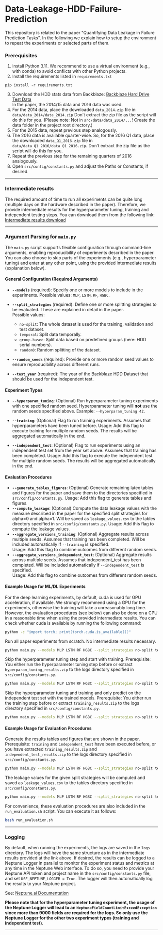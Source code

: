 # Data-Leakage-HDD-Failure-Prediction

This repository is related to the paper "Quantifying Data Leakage in Failure Prediction Tasks".
In the following we explain how to setup the environment to repeat the experiments or selected parts of them.

### Prerequisites

1. Install Python 3.11. We recommend to use a virtual environment (e.g., with conda) to avoid conflicts with other Python projects.
2. Install the requirements listed in `requirements.txt`

```[shell]
pip install -r requirements.txt
```

3. Download the HDD stats data from Backblaze: [Backblaze Hard Drive Test Data](https://www.backblaze.com/cloud-storage/resources/hard-drive-test-data)
   <br> In the paper, the 2014/15 data and 2016 data was used.
4. For the 2014 data, place the downloaded `data_2014.zip` file in `data/data_2014/data_2014.zip` Don't extract the zip
   file as the script will do this for you. (Please note: Not in `src/data/data_2014/...`! Create the data folder in the project root directory.) 
5. For the 2015 data, repeat previous step analogously.
6. The 2016 data is available quarter-wise. So, for the 2016 Q1 data, place the downloaded `data_Q1_2016.zip` file
   in `data/data_Q1_2016/data_Q1_2016.zip`. Don't extract the zip file as the script will do this for you.
7. Repeat the previous step for the remaining quarters of 2016 analogously.
8. Open `src/config/constants.py` and adjust the Paths or Constants, if desired.

---

### Intermediate results

The required amount of time to run all experiments can be quite long (multiple days on the hardware described in the
paper). Therefore, we provide intermediate results for the hyperparameter tuning, training and independent testing
steps. You can download them from the following link: [Intermediate results download](https://figshare.com/articles/dataset/Intermediate_results_for_the_ICPE_2025_research_paper_artifact_related_to_Quantifying_Data_Leakage_in_Failure_Prediction_Tasks_/28218647)

---

### Argument Parsing for `main.py`

The `main.py` script supports flexible configuration through command-line arguments, enabling reproducibility of
experiments described in the paper. You can also choose to skip parts of the experiments (e.g., hyperparameter tuning)
and enter at any other point, using the provided intermediate results (explanation below).

#### General Configuration (Required Arguments)

- **`--models`** (required): Specify one or more models to include in the experiments.
  Possible values: `MLP`, `LSTM`, `RF`, `HGBC`.

- **`--split_strategies`** (required): Define one or more splitting strategies to be evaluated. These are explained in
  detail in the paper.  
  Possible values:
    - `no-split`: The whole dataset is used for the training, validation and test dataset.
    - `temporal`: Split data temporally.
    - `group-based`: Split data based on predefined groups (here: HDD serial numbers).
    - `random0`: Random splitting of the dataset.

- **`--random_seeds`** (required): Provide one or more random seed values to ensure reproducibility across different
  runs.

- **`--test_year`** (required): The year of the Backblaze HDD Dataset that should be used for the independent test.

#### Experiment Types

- **`--hyperparam_tuning`**: (Optional) Run hyperparameter tuning experiments with one specified random seed.
  Hyperparameter tuning will **not** use the random seeds specified above.
  Example: `--hyperparam_tuning 42`.

- **`--training`**: (Optional) Flag to run training experiments. Assumes that hyperparameters have been tuned before.
  Usage: Add this flag to execute training for multiple random seeds. The results will be aggregated automatically in
  the end.

- **`--independent_test`**: (Optional) Flag to run experiments using an independent test set from the year set above.
  Assumes that training has been completed.
  Usage: Add this flag to execute the independent test for multiple random seeds. The results will be aggregated
  automatically in the end.

#### Evaluation Procedures

- **`--generate_tables_figures`**: (Optional) Generate remaining latex tables and figures for the paper and save them to
  the directories specified in `src/config/constants.py`.
  Usage: Add this flag to generate tables and figures.
- **`--compute_leakage`**: (Optional) Compute the data leakage values with the measure described in the paper for the
  specified split strategies for alpha=0 and alpha=1. Will be saved as `leakage_values.csv` to the tables directory
  specified in `src/config/constants.py`.
  Usage: Add this flag to compute the leakage values.
- **`--aggregate_versions_training`**: (Optional) Aggregate results across multiple seeds. Assumes that training has
  been completed. Will be included automatically if `--training` is specified.  
  Usage: Add this flag to combine outcomes from different random seeds.
- **`--aggregate_versions_independent_test`**: (Optional) Aggregate results across multiple seeds. Assumes that
  independent_test has been completed. Will be included automatically if `--independent_test` is specified.  
  Usage: Add this flag to combine outcomes from different random seeds.

#### Example Usage for ML/DL Experiments

For the deep learning experiments, by default, cuda is used for GPU acceleration, if available.
We strongly recommend using a GPU for the experiments, otherwise the training will take a unreasonably long time.
However, the evaluation procedures (see below) can also be done on a CPU in a reasonable time when using the provided intermediate results.
You can check whether cuda is available by running the following command:

```bash
python -c "import torch; print(torch.cuda.is_available())"
```

Run all paper experiments from scratch. No intermediate results necessary.

```bash
python main.py --models MLP LSTM RF HGBC --split_strategies no-split temporal group-based random0 --random_seeds 43 44 45 46 47 48 49 50 51 52 --test_year 2016 --hyperparam_tuning 42 --training --independent_test
```

Skip the hyperparameter tuning step and start with training.
Prerequisite: You either run the hyperparameter tuning step before or extract `hyperparam_tuning_results.zip` to the
logs directory specified in `src/config/constants.py`.

```bash
python main.py --models MLP LSTM RF HGBC --split_strategies no-split temporal group-based random0 --random_seeds 43 44 45 46 47 48 49 50 51 52 --test_year 2016 --training --independent_test
```

Skip the hyperparameter tuning and training and only predict on the independent test set with the trained models.
Prerequisite: You either run the training step before or extract `training_results.zip` to the logs directory specified
in `src/config/constants.py`.

```bash
python main.py --models MLP LSTM RF HGBC --split_strategies no-split temporal group-based random0 --random_seeds 43 44 45 46 47 48 49 50 51 52 --test_year 2016 --independent_test
```

#### Example Usage for Evaluation Procedures

Generate the results tables and figures that are shown in the paper.
Prerequisite: `training` and `independent_test` have been executed before, or you have extracted `training_results.zip`
and `independent_test_results.zip` to the logs directory specified in `src/config/constants.py`.

```bash
python main.py --models MLP LSTM RF HGBC --split_strategies no-split temporal group-based random0 --random_seeds 43 44 45 46 47 48 49 50 51 52 --test_year 2016 --generate_tables_figures
```

The leakage values for the given split strategies will be computed and saved as `leakage_values.csv` to the tables
directory specified in `src/config/constants.py`.

```bash
python main.py --models MLP LSTM RF HGBC --split_strategies no-split temporal group-based random0 --random_seeds 43 44 45 46 47 48 49 50 51 52 --test_year 2016 --compute_leakage
```

For convenience, these evaluation procedures are also included in the `run_evaluation.sh` script. You can execute it as
follows:

```bash
bash run_evaluation.sh
```

---

### Logging

By default, when running the experiments, the logs are saved in the `logs` directory. The logs will have the same
structure as in the intermediate results provided at the link above.
If desired, the results can be logged to a Neptune Logger in parallel to monitor the experiment status and metrics at
any time in the Neptune Web interface. To do so, you need to provide your Neptune API token and project name in
the `src/config/constants.py` file, and set `USE_NEPTUNE_LOGGER = True`. The logger will then automatically log the
results to your Neptune project.

See: [Neptune.ai Documentation](https://docs.neptune.ai/)

**Please note that for the hyperparameter tuning experiment, the usage of the Neptune Logger will lead to
an `NeptuneFieldCountLimitExceedException` since more than 9000 fields are required for the logs. So only use the
Neptune Logger for the other two experiment types (training and independent test).**

--- 
